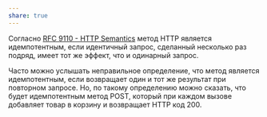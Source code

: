 ```yaml
---
share: true
---
```


Согласно [RFC 9110 - HTTP Semantics](https://datatracker.ietf.org/doc/html/rfc9110#section-9.2.2) метод HTTP является идемпотентным, если идентичный запрос, сделанный несколько раз подряд, имеет тот же эффект, что и одинарный запрос.

Часто можно услышать неправильное определение, что метод является идемпотентным, если возвращает один и тот же результат при повторном запросе. Но, по такому определению можно сказать, что будет идемпотентным метод POST, который при каждом вызове добавляет товар в корзину и возвращает HTTP код 200.